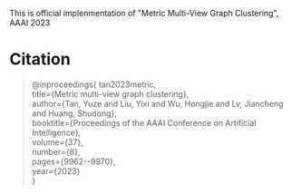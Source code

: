 This is official implenmentation of "Metric Multi-View Graph Clustering", AAAI 2023

# Citation
>@inproceedings{
>  tan2023metric, <br>
>  title={Metric multi-view graph clustering}, <br>
>  author={Tan, Yuze and Liu, Yixi and Wu, Hongjie and Lv, Jiancheng and Huang, Shudong}, <br>
>  booktitle={Proceedings of the AAAI Conference on Artificial Intelligence}, <br>
>  volume={37},  <br>
>  number={8},  <br>
>  pages={9962--9970},  <br>
>  year={2023}  <br>
>} <br>
